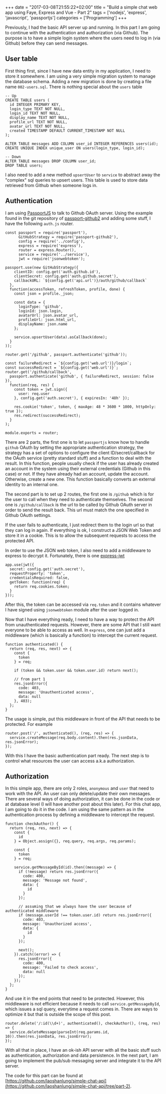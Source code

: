 +++
date = "2017-03-08T21:55:22+02:00"
title = "Build a simple chat web app using Faye, Express and Vue - Part 2"
tags = ['nodejs', 'express', 'javascript', 'passportjs']
categories = ['Programming']
+++

Previously, I had the basic API server up and running. In this part I am going to continue with the authentication and authorization (via Github). The purpose is to have a simple login system where the users need to log in (via Github) before they can send messages.

<!--more-->
## User table
First thing first, since I have new data entity in my application, I need to store it somewhere. I am using a very simple migration system to manage the database schema. Adding a new migration is done by creating a file name `002-users.sql`. There is nothing special about the `users` table

```
-- Up
CREATE TABLE users (
  id INTEGER PRIMARY KEY,
  login_type TEXT NOT NULL,
  login_id TEXT NOT NULL,
  display_name TEXT NOT NULL,
  profile_url TEXT NOT NULL,
  avatar_url TEXT NOT NULL,
  created TIMESTAMP DEFAULT CURRENT_TIMESTAMP NOT NULL
);

ALTER TABLE messages ADD COLUMN user_id INTEGER REFERENCES users(id);
CREATE UNIQUE INDEX unique_user ON users(login_type, login_id);

-- Down
ALTER TABLE messages DROP COLUMN user_id;
DROP TABLE users;
```

I also need to add a new method `upsertUser` to `service` to abstract away the "complex" sql queries to upsert users. This table is used to store data retrieved from Github when someone logs in.

## Authentication
I am using [PassportJS](http://passportjs.org/) to talk to Github OAuth server. Using the example found in the git repository of [passport-github2](https://github.com/cfsghost/passport-github) and adding some stuff, I have the following `auth.js` router.

```
const passport = require('passport'),
      GitHubStrategy = require('passport-github2'),
      config = require('../config'),
      express = require('express'),
      router = express.Router(),
      service = require('../service'),
      jwt = require('jsonwebtoken');

passport.use(new GitHubStrategy({
    clientID: config.get('auth.github.id'),
    clientSecret: config.get('auth.github.secret'),
    callbackURL: `${config.get('api.url')}/auth/github/callback`
  },
  function(accessToken, refreshToken, profile, done) {
    const json = profile._json;

    const data = {
      loginType: 'github',
      loginId: json.login,
      avatarUrl: json.avatar_url,
      profileUrl: json.html_url,
      displayName: json.name
    };

    service.upsertUser(data).asCallback(done);
  }
));

router.get('/github', passport.authenticate('github'));

const failureRedirect = `${config.get('web.url')}/login`;
const successRedirect = `${config.get('web.url')}`;
router.get('/github/callback',
  passport.authenticate('github', { failureRedirect, session: false }),
  function(req, res) {
    const token = jwt.sign({
      user: req.user
    }, config.get('auth.secret'), { expiresIn: '48h' });

    res.cookie('token', token, { maxAge: 48 * 3600 * 1000, httpOnly: true });
    res.redirect(successRedirect);
  }
);

module.exports = router;
```

There are 2 parts, the first one is to let `passportjs` know how to handle `github` OAuth by setting the appropriate authentication strategy, the strategy has a set of options to configure the client ID/secret/callback for the OAuth service (pretty standard stuff) and a function to deal with the result. In this function, people usually check if the user has already created an account in the system using their external credentials (Github in this case) or not. If they have already had an account, update the account. Otherwise, create a new one. This function basically converts an external identity to an internal one.

The second part is to set up 2 routes, the first one is `/github` which is for the user to call when they need to authenticate themselves. The second one is `/github/callback` is the url to be called by Github OAuth server in order to send the result back. This url must match the one specified in Github OAuth settings.

If the user fails to authenticate, I just redirect them to the login url so that they can log in again. If everything is ok, I construct a JSON Web Token and store it in a cookie. This is to allow the subsequent requests to access the protected API.

In order to use the JSON web token, I also need to add a middleware to express to decrypt it. Fortunately, there is one [express-jwt](https://github.com/auth0/express-jwt)

```
app.use(jwt({
  secret: config.get('auth.secret'),
  requestProperty: 'token',
  credentialsRequired: false,
  getToken: function(req) {
    return req.cookies.token;
  }
}));
```

After this, the token can be accessed via `req.token` and it contains whatever I have signed using `jsonwebtoken` module after the user logged in.

Now that I have everything ready, I need to have a way to protect the API from unauthenticated requests. However, there are some API that I still want everyone to be able to access as well. In `express`, one can just add a middleware (which is basically a function) to intercept the current request.

```
function authenticated() {
  return (req, res, next) => {
    const {
      token
    } = req;

    if (token && token.user && token.user.id) return next();

    // from part 1
    res.jsonError({
      code: 403,
      message: 'Unauthenticated access',
      data: null
    }, 403);
  };
}
```

The usage is simple, put this middleware in front of the API that needs to be protected. For example

```
router.post('/', authenticated(), (req, res) => {
  service.createMessage(req.body.content).then(res.jsonData, res.jsonError);
});
```

With this I have the basic authentication part ready. The next step is to control what resources the user can access a.k.a authorization.

## Authorization
In this simple app, there are only 2 roles, `anonymous` and `user` that need to work with the API. An user can only delete/update their own messages. There are several ways of doing authorization, it can be done in the code or at database level (I will have another post about this later). For this chat app, I am going to do it in the code. I am using the same pattern as in the authentication process by defining a middleware to intercept the request.

```
function checkAuthor() {
  return (req, res, next) => {
    const {
      id
    } = Object.assign({}, req.query, req.args, req.params);

    const {
      token
    } = req;

    service.getMessageById(id).then((message) => {
      if (!message) return res.jsonError({
        code: 400,
        message: 'Message not found',
        data: {
          id
        }
      });

      // assuming that we always have the user because of authenticated middleware
      if (message.userId !== token.user.id) return res.jsonError({
        code: 403,
        message: 'Unauthorized access',
        data: {
          id
        }
      });

      next();
    }).catch((error) => {
      res.jsonError({
        code: 400,
        message: 'Failed to check access',
        data: null
      });
    });
  };
}
```

And use it in the end points that need to be protected. However, this middleware is not efficient because it needs to call `service.getMessageById`, which issues a sql query, everytime a request comes in. There are ways to optimize it but that is outside the scope of this post.

```
router.delete('/:id(\\d+)', authenticated(), checkAuthor(), (req, res) => {
  service.deleteMessage(parseInt(req.params.id, 10)).then(res.jsonData, res.jsonError);
});
```

With all that in place, I have an ok-ish API server with all the basic stuff such as authentication, authorization and data persistence. In the next part, I am going to implement the pub/sub messaging server and integrate it to the API server.

The code for this part can be found at [https://github.com/laoshanlung/simple-chat-api](https://github.com/laoshanlung/simple-chat-api/tree/part-2).
